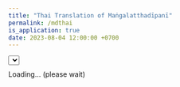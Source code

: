 ```yaml
---
title: "Thai Translation of Maṅgalatthadīpanī"
permalink: /mdthai
is_application: true
date: 2023-08-04 12:00:00 +0700
---
```


<div style="padding-bottom:10px;">
<select id="paranumselector" onChange="mdThai.goParaNum();"></select>
</div>
<div id="textdisplay">Loading... (please wait)</div>
<script src="/assets/js/mdthai.js"></script>
<script src="/assets/js/pako_inflate.min.js"></script>
<script>
mdThai.loadText();
</script>


